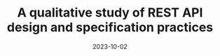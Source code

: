 ---
title: "A qualitative study of REST API design and specification practices"
date: 2023-10-02
venue: VL/HCC '23
venueFullName: IEEE Symposium on Visual Languages and Human-Centric Computing
submitStatus:
authors: Michael Coblenz, Wentao Guo, Kamatchi Voozhian, Jeffrey S. Foster
pdf:
html:
post:
code:
demo:
talk:
tags:
- "topic: professionals"
---